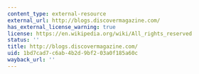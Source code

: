 ```yaml
---
content_type: external-resource
external_url: http://blogs.discovermagazine.com/
has_external_license_warning: true
license: https://en.wikipedia.org/wiki/All_rights_reserved
status: ''
title: http://blogs.discovermagazine.com/
uid: 1bd7cad7-c6ab-4b2d-9bf2-03a0f185a60c
wayback_url: ''
---
```

